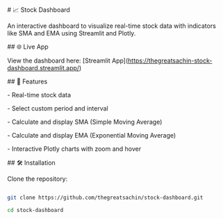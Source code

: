 \# 📈 Stock Dashboard



An interactive dashboard to visualize real-time stock data with indicators like SMA and EMA using Streamlit and Plotly.



\## 🌐 Live App



View the dashboard here: \[Streamlit App](https://thegreatsachin-stock-dashboard.streamlit.app/)



\## 🚀 Features



\- Real-time stock data

\- Select custom period and interval

\- Calculate and display SMA (Simple Moving Average)

\- Calculate and display EMA (Exponential Moving Average)

\- Interactive Plotly charts with zoom and hover



\## 🛠️ Installation



Clone the repository:



```bash

git clone https://github.com/thegreatsachin/stock-dashboard.git

cd stock-dashboard



